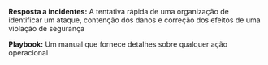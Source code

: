 **Resposta a incidentes:** A tentativa rápida de uma organização de identificar um ataque, contenção dos danos e correção dos efeitos de uma violação de segurança

**Playbook:** Um manual que fornece detalhes sobre qualquer ação operacional